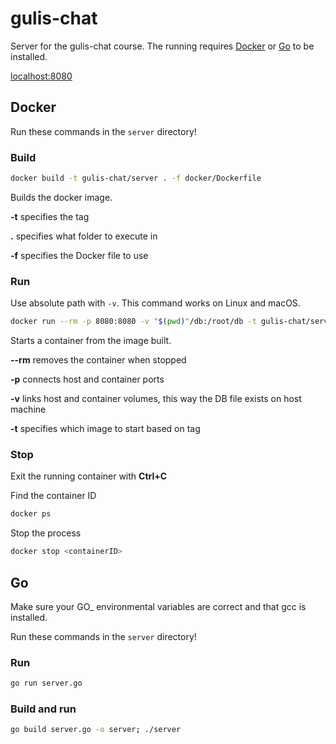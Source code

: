 # gulis-chat

Server for the gulis-chat course. The running requires [Docker](https://docker.com) or [Go](https://golang.org) to be installed.

[localhost:8080](http://localhost:8080)

## Docker

Run these commands in the `server` directory!

### Build

```sh
docker build -t gulis-chat/server . -f docker/Dockerfile
```

Builds the docker image.

**-t** specifies the tag

**.** specifies what folder to execute in

**-f** specifies the Docker file to use

### Run

Use absolute path with `-v`. This command works on Linux and macOS.

```sh
docker run --rm -p 8080:8080 -v "$(pwd)"/db:/root/db -t gulis-chat/server
```

Starts a container from the image built.

**--rm** removes the container when stopped

**-p** connects host and container ports

**-v** links host and container volumes, this way the DB file exists on host machine

**-t** specifies which image to start based on tag

### Stop

Exit the running container with **Ctrl+C**

Find the container ID

```sh
docker ps
```

Stop the process

```sh
docker stop <containerID>
```

## Go

Make sure your GO_ environmental variables are correct and that gcc is installed.

Run these commands in the `server` directory!

### Run

```sh
go run server.go
```

### Build and run

```sh
go build server.go -o server; ./server
```
